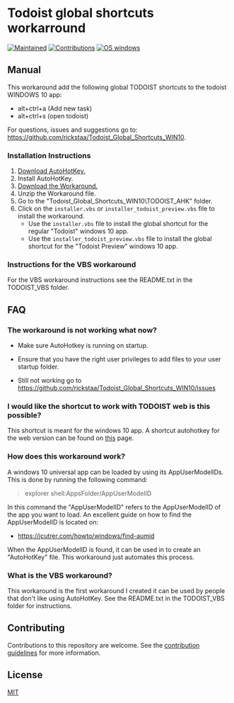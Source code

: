 # Todoist global shortcuts workarround
[![Maintained](https://img.shields.io/badge/Maintained%3F-yes-green)](https://github.com/rickstaa/Todoist_Global_Shortcuts_WIN10/pulse)
[![Contributions](https://img.shields.io/badge/contributions-welcome-orange.svg)](https://github.com/rickstaa/Todoist_Global_Shortcuts_WIN10/blob/master/contributing.md)
[![OS windows](https://img.shields.io/badge/OS-windows%2010-informational)](https://www.microsoft.com/en-us/p/todoist-to-do-list-and-task-manager/9nblggh1rl1k?activetab=pivot:overviewtab)

## Manual

This workaround add the following global TODOIST shortcuts to the todoist WINDOWS 10 app:
    
* alt+ctrl+a (Add new task)
* alt+ctrl+s (open todoist)

For questions, issues and suggestions go to: https://github.com/rickstaa/Todoist_Global_Shortcuts_WIN10.

### Installation Instructions

1. [Download AutoHotKey.](https://autohotkey.com/)
2. Install AutoHotKey.
3. [Download the Workaround.](https://github.com/rickstaa/Todoist_Global_Shortcuts_WIN10/archive/master.zip)    	
4. Unzip the Workaround file.
5. Go to the "Todoist_Global_Shortcuts_WIN10\TODOIST_AHK" folder.
6. Click on the `installer.vbs` or `installer_todoist_preview.vbs` file to install the workaround.
    - Use the `installer.vbs` file to install the global shortcut for the regular "Todoist" windows 10 app.
    - Use the `installer_todoist_preview.vbs` file to install the global shortcut for the "Todoist Preview" windows 10 app.

### Instructions for the VBS workaround
For the VBS workaround instructions see the README.txt in the TODOIST_VBS folder.

## FAQ 
 
### The workaround is not working what now?

- Make sure AutoHotkey is running on startup.

- Ensure that you have the right user privileges to add files to your user startup folder.

- Still not working go to https://github.com/rickstaa/Todoist_Global_Shortcuts_WIN10/issues

### I would like the shortcut to work with TODOIST web is this possible?
This shortcut is meant for the windows 10 app. A shortcut autohotkey for the web version can be found on [this](https://github.com/mgroat/Todoist-Global-Hotkey) page.


### How does this workaround work?

A windows 10 universal app can be loaded by using its AppUserModelIDs. This is done by running the following command:



> explorer shell:AppsFolder/AppUserModelID



In this command the "AppUserModelID" refers to the AppUserModelID of the app you want to load. An excellent guide on how to find the AppUserModelID
is located on:



- https://jcutrer.com/howto/windows/find-aumid



When the AppUserModelID is found, it can be used in to create an "AutoHotKey" file. This workaround just automates this process.



### What is the VBS workaround?

This workaround is the first workaround I created it can be used by people that don't like using AutoHotKey. See the README.txt in the TODOIST_VBS folder 
for instructions.

## Contributing

Contributions to this repository are welcome. See the [contribution guidelines](https://github.com/rickstaa/ros_conda_wrapper/blob/master/contributing.md) for more information.

## License

[MIT](https://github.com/rickstaa/Todoist_Global_Shortcuts_WIN10/blob/master/LICENSE)
